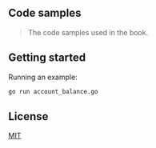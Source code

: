 ## Code samples

> The code samples used in the book.

## Getting started

Running an example:

```bash
go run account_balance.go
```

## License

[MIT](./LICENSE)
